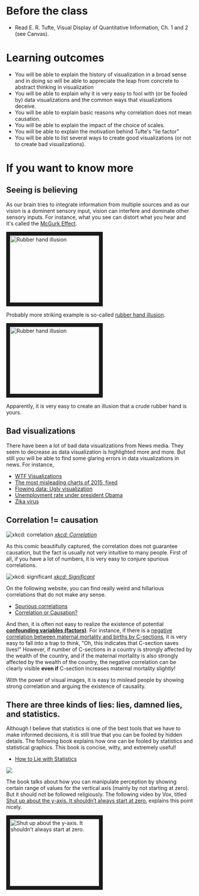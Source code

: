 # Before the class

- Read E. R. Tufte, Visual Display of Quantitative Information, Ch. 1 and 2 (see Canvas). 

# Learning outcomes 

- You will be able to explain the history of visualization in a broad sense and in doing so will be able to appreciate the leap from concrete to abstract thinking in visualization
- You will be able to explain why it is very easy to fool with (or be fooled by) data visualizations and the common ways that visualizations deceive. 
- You will be able to explain basic reasons why correlation does not mean causation. 
- You will be able to explain the impact of the choice of scales. 
- You will be able to explain the motivation behind Tufte's "lie factor"
- You will be able to list several ways to create good visualizations (or not to create bad visualizations). 

# If you want to know more

## Seeing is believing

As our brain tries to integrate information from multiple sources and as our
vision is a dominent sensory input, vision can interfere and dominate other
sensory inputs. For instance, what you see can distort what you hear and it's
called the [McGurk Effect](https://en.wikipedia.org/wiki/McGurk_effect).

<a href="http://www.youtube.com/watch?feature=player_embedded&v=G-lN8vWm3m0" target="_blank"><img src="http://img.youtube.com/vi/G-lN8vWm3m0/0.jpg" alt="Rubber hand illusion" width="240" height="180" border="10" /></a>

Probably more striking example is so-called [rubber hand
illusion](https://www.youtube.com/watch?v=sxwn1w7MJvk). 

<a href="http://www.youtube.com/watch?feature=player_embedded&v=sxwn1w7MJvk
" target="_blank"><img src="http://img.youtube.com/vi/sxwn1w7MJvk/0.jpg" 
alt="Rubber hand illusion" width="240" height="180" border="10" /></a>

Apparently, it is very easy to create an illusion that a crude rubber hand is yours. 

## Bad visualizations

There have been a lot of bad data visualizations from News media. They seem to decrease as data visualization is highlighted more and more. But still you will be able to find some glaring errors in data visualizations in news. For instance, 

- [WTF Visualizations](http://viz.wtf/) 
- [The most misleading charts of 2015, fixed](http://qz.com/580859/the-most-misleading-charts-of-2015-fixed/)
- [Flowing data: Ugly visualization](http://flowingdata.com/category/visualization/ugly-visualization/)
- [Unemployment rate under president Obama](http://flowingdata.com/2011/12/12/fox-news-still-makes-awesome-charts/)
- [Zika virus](https://twitter.com/NickatFP/status/765035980759797760/photo/1)

## Correlation != causation

![xkcd: correlation](https://imgs.xkcd.com/comics/correlation.png)
*[xkcd: Correlation](https://xkcd.com/552/)*

As this comic beautifully captured, the correlation does not guarantee causation, but the fact is usually not very intuitive to many people. First of all, if you have a lot of numbers, it is very easy to conjure spurious correlations. 

![xkcd: significant](https://imgs.xkcd.com/comics/significant.png)
*[xkcd: Significant](https://xkcd.com/882/)*

On the following website, you can find really weird and hillarious correlations that do not make any sense. 

- [Spurious correlations](http://www.tylervigen.com/spurious-correlations) 
- [Correlation or Causation?](http://www.bloomberg.com/bw/magazine/correlation-or-causation-12012011-gfx.html)

And then, it is often not easy to realize the existence of potential **[confounding variables (factors)](https://en.wikipedia.org/wiki/Confounding)**. For instance, if there is a [negative correlation between maternal mortality and births by C-sections](http://www.economist.com/blogs/graphicdetail/2015/08/daily-chart-2), it is very easy to fall into a trap to think, "Oh, this indicates that C-section saves lives!" However, if number of C-sections in a country is strongly affected by the wealth of the country, and if the maternal mortality is also strongly affected by the wealth of the country, the negative correlation can be clearly visible **even if** C-section increases maternal mortality slightly! 

With the power of visual images, it is easy to mislead people by showing strong correlation and arguing the existence of causality. 

## There are three kinds of lies: lies, damned lies, and statistics.

Although I believe that statistics is one of the best tools that we have to make informed decisions, it is still true that you can be fooled by hidden details. The following book explains how one can be fooled by statistics and statistical graphics. This book is concise, witty, and extremely useful!  

- [How to Lie with Statistics](http://www.amazon.com/How-Lie-Statistics-Darrell-Huff/dp/0393310728)

![](http://ecx.images-amazon.com/images/I/51FKg7ecS%2BL._SX334_BO1,204,203,200_.jpg)

The book talks about how you can manipulate perception by showing certain range of values for the vertical axis (mainly by not starting at zero). But it should not be followed religiously. The following video by Vox, titled [Shut up about the y-axis. It shouldn’t always start at zero](https://youtu.be/14VYnFhBKcY), explains this point nicely.

<a href="http://www.youtube.com/watch?feature=player_embedded&v=14VYnFhBKcY
" target="_blank"><img src="http://img.youtube.com/vi/14VYnFhBKcY/0.jpg" 
alt="Shut up about the y-axis. It shouldn’t always start at zero." width="240" height="180" border="10" /></a>


